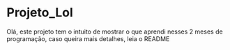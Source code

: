 # Projeto_Lol
Olá, este projeto tem o intuito de mostrar o que aprendi nesses 2 meses de programação, caso queira mais detalhes, leia o README
